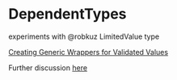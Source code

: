 # DependentTypes

experiments with @robkuz LimitedValue type

[Creating Generic Wrappers for Validated Values](https://robkuz.github.io/Limited-Values/)

Further discussion [here](https://github.com/robkuz/robkuz.github.io/issues/6)